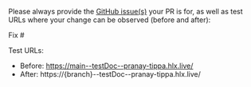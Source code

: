 Please always provide the [GitHub issue(s)](../issues) your PR is for, as well as test URLs where your change can be observed (before and after):

Fix #<gh-issue-id>

Test URLs:
- Before: https://main--testDoc--pranay-tippa.hlx.live/
- After: https://{branch}--testDoc--pranay-tippa.hlx.live/
